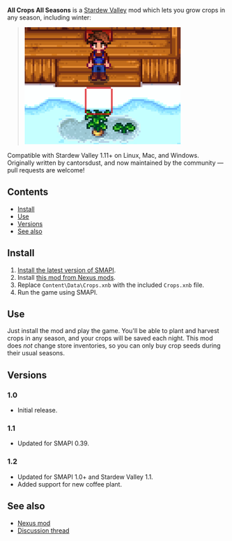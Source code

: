 ﻿**All Crops All Seasons** is a [Stardew Valley](http://stardewvalley.net/) mod which lets you grow
crops in any season, including winter:
> ![](screenshot.png)

Compatible with Stardew Valley 1.11+ on Linux, Mac, and Windows. Originally written by cantorsdust,
and now maintained by the community — pull requests are welcome!

## Contents
* [Install](#install)
* [Use](#use)
* [Versions](#versions)
* [See also](#see-also)

## Install
1. [Install the latest version of SMAPI](http://canimod.com/for-players/install-smapi).
2. Install [this mod from Nexus mods](http://www.nexusmods.com/stardewvalley/mods/170).
3. Replace `Content\Data\Crops.xnb` with the included `Crops.xnb` file.
4. Run the game using SMAPI.

## Use
Just install the mod and play the game. You'll be able to plant and harvest crops in any season,
and your crops will be saved each night. This mod does _not_ change store inventories, so you can
only buy crop seeds during their usual seasons.

## Versions
### 1.0
* Initial release.

### 1.1
* Updated for SMAPI 0.39.

### 1.2
* Updated for SMAPI 1.0+ and Stardew Valley 1.1.
* Added support for new coffee plant.

## See also
* [Nexus mod](http://www.nexusmods.com/stardewvalley/mods/170)
* [Discussion thread](http://community.playstarbound.com/threads/smapi-all-crops-all-seasons-plant-and-harvest-any-crop-in-any-season.108526/)
